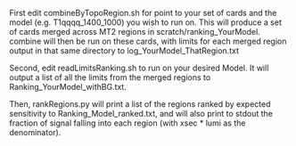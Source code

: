 First edit combineByTopoRegion.sh for point to your set of cards and the model (e.g. T1qqqq_1400_1000) you wish to run on. This will produce a set of cards merged across MT2 regions in scratch/ranking_YourModel. combine will then be run on these cards, with limits for each merged region output in that same directory to log_YourModel_ThatRegion.txt

Second, edit readLimitsRanking.sh to run on your desired Model. It will output a list of all the limits from the merged regions to Ranking_YourModel_withBG.txt.

Then, rankRegions.py will print a list of the regions ranked by expected sensitivity to Ranking_Model_ranked.txt, and will also print to stdout the fraction of signal falling into each region (with xsec * lumi as the denominator).
